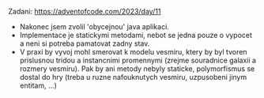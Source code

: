 Zadani: https://adventofcode.com/2023/day/11
 - Nakonec jsem zvolil 'obycejnou' java aplikaci.
 - Implementace je statickymi metodami, nebot se jedna pouze o vypocet a neni si potreba pamatovat zadny stav.
 - V praxi by vyvoj mohl smerovat k modelu vesmiru, ktery by byl tvoren prislusnou tridou a instancnimi promennymi (zrejme souradnice galaxii a rozmery vesmiru). Pak by ani metody nebyly staticke, polymorfismus se dostal do hry (treba u ruzne nafouknutych vesmiru, uzpusobeni jinym entitam, ...)
